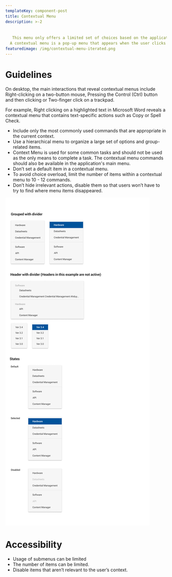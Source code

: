 ```yaml
---
templateKey: component-post
title: Contextual Menu
description: >-2
  

   This menu only offers a limited set of choices based on the application's current state. 
  A contextual menu is a pop-up menu that appears when the user clicks on a certain area of the screen, It is "contextual" because the menu options are relevant to what you click on.
featuredimage: /img/contextual-menu-iterated.png
---
```

# **Guidelines**

On desktop, the main interactions that reveal contextual menus include Right-clicking on a two-button mouse, Pressing the Control (Ctrl) button and then clicking or Two-finger click on a trackpad.

For example, Right clicking on a highlighted text in Microsoft Word reveals a contextual menu that contains text-specific actions such as Copy or Spell Check.

* Include only the most commonly used commands that are appropriate in the current context.
* Use a hierarchical menu to organize a large set of options and group-related items.
* Context Menu is used for some common tasks and should not be used as the only means to complete a task. The contextual menu commands should also be available in the application's main menu.
* Don’t set a default item in a contextual menu.
* To avoid choice overload, limit the number of items within a contextual menu to 10 - 12 commands.
* Don’t hide irrelevant actions, disable them so that users won’t have to try to find where menu items disappeared.

![](/static/img/contextual-menu-iterated-.png)

# **Accessibility**

* Usage of submenus can be limited
* The number of items can be limited.
* Disable items that aren’t relevant to the user’s context.